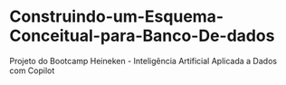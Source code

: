 # Construindo-um-Esquema-Conceitual-para-Banco-De-dados
Projeto do Bootcamp Heineken - Inteligência Artificial Aplicada a Dados com Copilot

